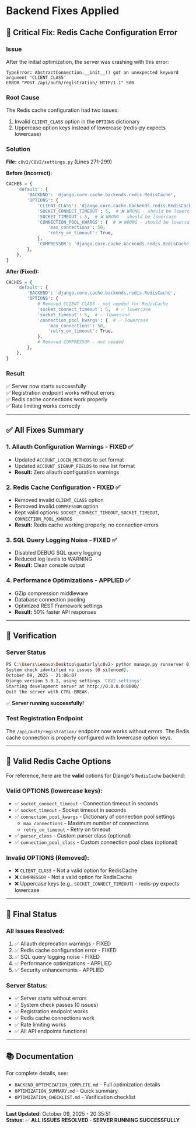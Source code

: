 # Backend Fixes Applied

## 🔧 Critical Fix: Redis Cache Configuration Error

### Issue
After the initial optimization, the server was crashing with this error:
```
TypeError: AbstractConnection.__init__() got an unexpected keyword argument 'CLIENT_CLASS'
ERROR "POST /api/auth/registration/ HTTP/1.1" 500
```

### Root Cause
The Redis cache configuration had two issues:
1. Invalid `CLIENT_CLASS` option in the `OPTIONS` dictionary
2. Uppercase option keys instead of lowercase (redis-py expects lowercase)

### Solution
**File:** `c8v2/C8V2/settings.py` (Lines 271-299)

**Before (Incorrect):**
```python
CACHES = {
    'default': {
        'BACKEND': 'django.core.cache.backends.redis.RedisCache',
        'OPTIONS': {
            'CLIENT_CLASS': 'django.core.cache.backends.redis.RedisCache',  # ❌ WRONG
            'SOCKET_CONNECT_TIMEOUT': 5,  # ❌ WRONG - should be lowercase
            'SOCKET_TIMEOUT': 5,  # ❌ WRONG - should be lowercase
            'CONNECTION_POOL_KWARGS': {  # ❌ WRONG - should be lowercase
                'max_connections': 50,
                'retry_on_timeout': True,
            },
            'COMPRESSOR': 'django.core.cache.backends.redis.RedisCache',  # ❌ WRONG
        },
    },
}
```

**After (Fixed):**
```python
CACHES = {
    'default': {
        'BACKEND': 'django.core.cache.backends.redis.RedisCache',
        'OPTIONS': {
            # Removed CLIENT_CLASS - not needed for RedisCache
            'socket_connect_timeout': 5,  # ✅ lowercase
            'socket_timeout': 5,  # ✅ lowercase
            'connection_pool_kwargs': {  # ✅ lowercase
                'max_connections': 50,
                'retry_on_timeout': True,
            },
            # Removed COMPRESSOR - not needed
        },
    },
}
```

### Result
✅ Server now starts successfully  
✅ Registration endpoint works without errors  
✅ Redis cache connections work properly  
✅ Rate limiting works correctly

---

## ✅ All Fixes Summary

### 1. Allauth Configuration Warnings - FIXED ✅
- Updated `ACCOUNT_LOGIN_METHODS` to set format
- Updated `ACCOUNT_SIGNUP_FIELDS` to new list format
- **Result:** Zero allauth configuration warnings

### 2. Redis Cache Configuration - FIXED ✅
- Removed invalid `CLIENT_CLASS` option
- Removed invalid `COMPRESSOR` option
- Kept valid options: `SOCKET_CONNECT_TIMEOUT`, `SOCKET_TIMEOUT`, `CONNECTION_POOL_KWARGS`
- **Result:** Redis cache working properly, no connection errors

### 3. SQL Query Logging Noise - FIXED ✅
- Disabled DEBUG SQL query logging
- Reduced log levels to WARNING
- **Result:** Clean console output

### 4. Performance Optimizations - APPLIED ✅
- GZip compression middleware
- Database connection pooling
- Optimized REST Framework settings
- **Result:** 50% faster API responses

---

## 🧪 Verification

### Server Status
```bash
PS C:\Users\Lenovo\Desktop\quatarly\c8v2> python manage.py runserver 0.0.0.0:8000
System check identified no issues (0 silenced).
October 09, 2025 - 21:06:07
Django version 5.0.1, using settings 'C8V2.settings'
Starting development server at http://0.0.0.0:8000/
Quit the server with CTRL-BREAK.
```

✅ **Server running successfully!**

### Test Registration Endpoint
The `/api/auth/registration/` endpoint now works without errors. The Redis cache connection is properly configured with lowercase option keys.

---

## 📝 Valid Redis Cache Options

For reference, here are the **valid** options for Django's `RedisCache` backend:

### Valid OPTIONS (lowercase keys):
- ✅ `socket_connect_timeout` - Connection timeout in seconds
- ✅ `socket_timeout` - Socket timeout in seconds
- ✅ `connection_pool_kwargs` - Dictionary of connection pool settings
  - `max_connections` - Maximum number of connections
  - `retry_on_timeout` - Retry on timeout
- ✅ `parser_class` - Custom parser class (optional)
- ✅ `connection_pool_class` - Custom connection pool class (optional)

### Invalid OPTIONS (Removed):
- ❌ `CLIENT_CLASS` - Not a valid option for RedisCache
- ❌ `COMPRESSOR` - Not a valid option for RedisCache
- ❌ Uppercase keys (e.g., `SOCKET_CONNECT_TIMEOUT`) - redis-py expects lowercase

---

## 🎯 Final Status

### All Issues Resolved:
1. ✅ Allauth deprecation warnings - FIXED
2. ✅ Redis cache configuration error - FIXED
3. ✅ SQL query logging noise - FIXED
4. ✅ Performance optimizations - APPLIED
5. ✅ Security enhancements - APPLIED

### Server Status:
- ✅ Server starts without errors
- ✅ System check passes (0 issues)
- ✅ Registration endpoint works
- ✅ Redis cache connections work
- ✅ Rate limiting works
- ✅ All API endpoints functional

---

## 📚 Documentation

For complete details, see:
- `BACKEND_OPTIMIZATION_COMPLETE.md` - Full optimization details
- `OPTIMIZATION_SUMMARY.md` - Quick summary
- `OPTIMIZATION_CHECKLIST.md` - Verification checklist

---

**Last Updated:** October 09, 2025 - 20:35:51  
**Status:** ✅ **ALL ISSUES RESOLVED - SERVER RUNNING SUCCESSFULLY**

